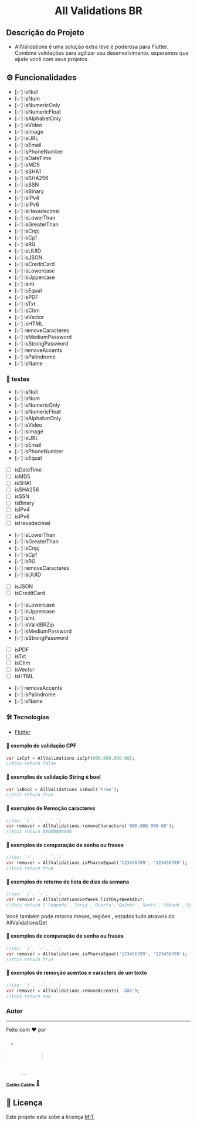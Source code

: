 <h1 align="center">All Validations BR</h1>

## Descrição do Projeto

- AllValidations é uma solução extra leve e poderosa para Flutter. Combine validações para agilizar seu desenvolvimento. esperamos que ajude você com seus projetos.

## ⚙️ Funcionalidades

- [✅]  isNull
- [✅]  isNum
- [✅]  isNumericOnly
- [✅]  isNumericFloat
- [✅]  isAlphabetOnly
- [✅]  isVideo
- [✅]  isImage
- [✅]  isURL
- [✅]  isEmail
- [✅]  isPhoneNumber
- [✅]  isDateTime
- [✅]  isMD5
- [✅]  isSHA1
- [✅]  isSHA256
- [✅]  isSSN
- [✅]  isBinary
- [✅]  isIPv4
- [✅]  isIPv6
- [✅]  isHexadecimal
- [✅]  isLowerThan
- [✅]  isGreaterThan
- [✅]  isCnpj
- [✅]  isCpf
- [✅]  isRG
- [✅]  isUUID
- [✅]  isJSON
- [✅]  isCreditCard
- [✅]  isLowercase
- [✅]  isUppercase
- [✅]  isInt
- [✅]  isEqual
- [✅]  isPDF
- [✅]  isTxt
- [✅]  isChm
- [✅]  isVector
- [✅]  isHTML
- [✅]  removeCaracteres
- [✅]  isMediumPassword
- [✅]  isStrongPassword
- [✅]  removeAccents
- [✅]  isPalindrome
- [✅]  isName


### 🧪 testes
- [✅]  isNull
- [✅]  isNum
- [✅]  isNumericOnly
- [✅]  isNumericFloat
- [✅]  isAlphabetOnly
- [✅]  isVideo
- [✅]  isImage
- [✅]  isURL
- [✅]  isEmail
- [✅]  isPhoneNumber
- [✅]  isEqual
- [ ]  isDateTime
- [ ]  isMD5
- [ ]  isSHA1
- [ ]  isSHA256
- [ ]  isSSN
- [ ]  isBinary
- [ ]  isIPv4
- [ ]  isIPv6
- [ ]  isHexadecimal
- [✅]  isLowerThan
- [✅]  isGreaterThan
- [✅]  isCnpj
- [✅]  isCpf
- [✅]  isRG
- [✅]  removeCaracteres
- [✅]  isUUID
- [ ]  isJSON
- [ ]  isCreditCard
- [✅]  isLowercase
- [✅]  isUppercase
- [✅]  isInt
- [✅]  isValidBRZip
- [✅]  isMediumPassword
- [✅]  isStrongPassword
- [ ]  isPDF
- [ ]  isTxt
- [ ]  isChm
- [ ]  isVector
- [ ]  isHTML
- [✅]  removeAccents
- [✅]  isPalindrome
- [✅]  isName


### 🛠 Tecnologias
- [Flutter](https://flutter.dev/)


#### 🎲 exemplo de validação CPF

```dart
var isCpf = AllValidations.isCpf(000.000.000.00); 
//this return false
```

#### 🎲 exemplos de validação String é bool 

```dart
var isBool = AllValidations.isBool('true'); 
//this return true
```
#### 🎲 exemplos de Remoção caracteres  
```dart
//(ex: `/`, `-`, `.`)
var remover = AllValidations.removeCharacters('000.000.000-00'); 
//this return 00000000000
```

#### 🎲 exemplos de comparação de senha ou frases  
```dart
//(ex: `/`, `-`, `.`)
var remover = AllValidations.isPharseEqual('123456789', '123456789');
//this return true
```

#### 🎲 exemplos de retorno de lista de dias da semana  
```dart
//(ex: `/`, `-`, `.`)
var remover = AllValidationsGetWeek.listDaysWeekAbvr;
//this return ['Segunda','Terça','Quarta','Quinta','Sexta','Sábado','Domingo']
```
Você também pode retorna meses, regiões , estados tudo atraveis do AllValidationsGet


#### 🎲 exemplos de comparação de senha ou frases  
```dart
//(ex: `/`, `-`, `.`)
var remover = AllValidations.isPharseEqual('123456789', '123456789');
//this return true
```

#### 🎲 exemplos de remoção acentos e caracters de um texto
```dart
//(ex: `/`, `-`, `.`)
var remover = AllValidations.removeAccents( 'áãé');
//this return aae
```

### Autor
---
Feito com ❤️ por 

<a href="###">
 <img style="border-radius: 50%;" src="https://avatars.githubusercontent.com/u/14837643?s=96&v=4" width="100px;" alt=""/>
 <br />

  <sub><b>Carlos Castro</b></sub></a> <a href="###" title="">🚀</a>


  
  ## 📝 Licença

Este projeto esta sobe a licença [MIT](./LICENSE).
